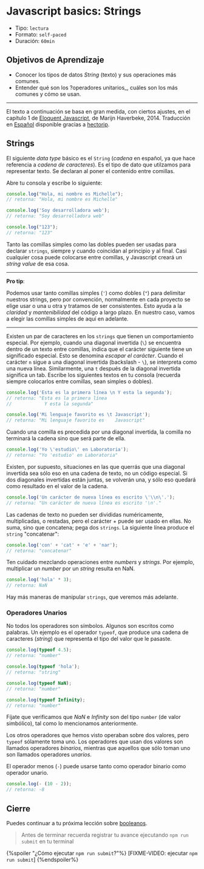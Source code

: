 # Javascript basics: Strings

- Tipo: `lectura`
- Formato: `self-paced`
- Duración: `60min`

## Objetivos de Aprendizaje

- Conocer los tipos de datos _String_ (texto) y sus operaciones más comunes.
- Entender qué son los ?operadores unitarios_, cuáles son los más comunes y
  cómo se usan.

***

El texto a continuación se basa en gran medida, con ciertos ajustes, en el
capítulo 1 de [Eloquent Javascript](http://eloquentJavascript.net/), de Marijn
Haverbeke, 2014. Traducción en [Español](http://hectorip.github.io/Eloquent-Javascript-ES-online/chapters/01_values.html)
disponible gracias a [hectorip](https://github.com/hectorip).

## Strings

El siguiente _data type_ básico es el `String` (_cadena_ en español, ya que hace
referencia a _cadena de caracteres_). Es el tipo de dato que
utilzamos para representar texto. Se declaran al poner el contenido entre
comillas.

Abre tu consola y escribe lo siguiente:

```js
console.log("Hola, mi nombre es Michelle");
// retorna: "Hola, mi nombre es Michelle"

console.log('Soy desarrolladora web');
// retorna: "Soy desarrolladora web"

console.log("123");
// retorna: "123"
```

Tanto las comillas simples como las dobles pueden ser usadas para declarar
`strings`, siempre y cuando coincidan al principio y al final. Casi cualquier
cosa puede colocarse entre comillas, y Javascript creará un _string value_ de
esa cosa.

***

**Pro tip**:

Podemos usar tanto comillas simples (`'`) como dobles (`"`) para delimitar
nuestros strings, pero por convención, normalmente en cada proyecto se elige
usar o una u otra y tratamos de ser consistentes. Esto ayuda a la _claridad_ y
_mantenibilidad_ del código a largo plazo. En nuestro caso, vamos a elegir las
comillas simples de aquí en adelante.

***

Existen un par de caracteres en los `strings` que tienen un
comportamiento especial. Por ejemplo, cuando una diagonal invertida (`\`) se
encuentra dentro de un texto entre comillas, indica que el carácter siguiente
tiene un significado especial. Esto se denomina _escapar el carácter_. Cuando el
carácter `n` sigue a una diagonal invertida (backslash - `\`), se interpreta
como una nueva línea. Similarmente, una `t` después de la diagonal invertida
significa un tab. Escribe los siguientes textos en tu consola (recuerda siempre
colocarlos entre comillas, sean simples o dobles).

```js
console.log('Esta es la primera línea \n Y esta la segunda');
// retorna: "Esta es la primera línea
//            Y esta la segunda"

console.log('Mi lenguaje favorito es \t Javascript');
// retorna: "Mi lenguaje favorito es    Javascript"
```

Cuando una comilla es precedida por una diagonal invertida, la comilla no
terminará la cadena sino que será parte de ella.

```js
console.log('Yo \'estudio\' en Laboratoria');
// retorna: "Yo 'estudio' en Laboratoria"
```

Existen, por supuesto, situaciones en las que querrás que una diagonal invertida
sea sólo eso en una cadena de texto, no un código especial. Si dos diagonales
invertidas están juntas, se volverán una, y sólo eso quedará como resultado en
el valor de la cadena.

```js
console.log('Un carácter de nueva línea es escrito \'\\n\'.');
// retorna: "Un carácter de nueva línea es escrito '\n'."
```

Las cadenas de texto no pueden ser divididas numéricamente, multiplicadas, o
restadas, pero el carácter + puede ser usado en ellas. No suma, sino que
concatena; pega dos `strings`. La siguiente línea produce el `string`
"concatenar":

```js
console.log('con' + 'cat' + 'e' + 'nar');
// retorna: "concatenar"
```

Ten cuidado mezclando operaciones entre _numbers_ y _strings_. Por ejemplo,
multiplicar un _number_ por un _string_ resulta en NaN.

```js
console.log('hola' * 3);
// retorna: NaN
```

Hay más maneras de manipular `strings`, que veremos más adelante.

### Operadores Unarios

No todos los operadores son símbolos. Algunos son escritos como palabras. Un
ejemplo es el operador `typeof`, que produce una cadena de caracteres (_string_)
que representa el tipo del valor que le pasaste.

```js
console.log(typeof 4.5);
// retorna: "number"

console.log(typeof 'hola');
// retorna: "string"

console.log(typeof NaN);
// retorna: "number"

console.log(typeof Infinity);
// retorna: "number"
```

Fíjate que verificamos que _NaN_ e _Infinity_ son del tipo `number` (de valor
simbólico), tal como lo mencionamos anteriormente.

Los otros operadores que hemos visto operaban sobre dos valores, pero `typeof`
sólamente toma uno. Los operadores que usan dos valores son llamados operadores
_binarios_, mientras que aquellos que sólo toman uno son llamados operadores
_unarios_.

El operador menos (`-`) puede usarse tanto como operador binario como operador
unario.

```js
console.log(- (10 - 2));
// retorna: -8
```

## Cierre

Puedes continuar a tu próxima lección sobre
[booleanos](https://lab.cs50.io/Laboratoria/admission-curriculum/rediseno-prework-fe/admission/03-prework/06-js-basics/sandbox/04-data-types-booleans/).

> Antes de terminar recuerda registrar tu avance ejecutando `npm run submit` en
> tu terminal

{%spoiler "¿Cómo ejecutar `npm run submit`?"%}
[FIXME-VIDEO: ejecutar `npm run submit`]
{%endspoiler%}
